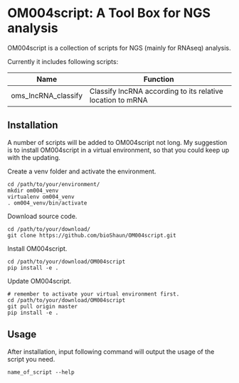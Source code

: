 # OM004script: A Tool Box for NGS analysis


OM004script is a collection of scripts for NGS (mainly for RNAseq) analysis.

Currently it includes following scripts:

Name | Function |
--------------------| ----------------------------------------|
oms_lncRNA_classify |Classify lncRNA according to its relative location to mRNA|

## Installation

A number of scripts will be added to OM004script not long. My suggestion is to install OM004script in a virtual environment, so that you could keep up with the updating.

Create a venv folder and activate the environment.

```
cd /path/to/your/environment/
mkdir om004_venv
virtualenv om004_venv
. om004_venv/bin/activate
```


Download source code.
```
cd /path/to/your/download/
git clone https://github.com/bioShaun/OM004script.git
```

Install OM004script.
```
cd /path/to/your/download/OM004script
pip install -e .
```

Update OM004script.
```
# remember to activate your virtual environment first.
cd /path/to/your/download/OM004script
git pull origin master
pip install -e .
```

## Usage

After installation, input following command will output the usage of the script you need.

```
name_of_script --help
```

## 
